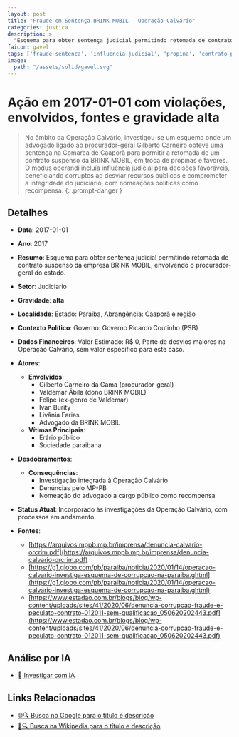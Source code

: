 ```yaml
---
layout: post
title: "Fraude em Sentença BRINK MOBIL - Operação Calvário"
categories: justica
description: > 
  "Esquema para obter sentença judicial permitindo retomada de contrato suspenso da empresa BRINK MOBIL, envolvendo o procurador-geral do estado."
faicon: gavel
tags: ['fraude-sentenca', 'influencia-judicial', 'propina', 'contrato-publico', 'organizacao-criminosa', 'gilberto-carneiro-da-gama-procurador-geral', 'valdemar-abila-dono-brink-mobil', 'felipe-ex-genro-de-valdemar', 'ivan-burity', 'livania-farias', 'advogado-da-brink-mobil', 'erario-publico', 'sociedade-paraibana', 'investigacao-integrada-a-operacao-calvario', 'denuncias-pelo-mp-pb', 'nomeacao-do-advogado-a-cargo-publico-como-recompensa', 'gravidade-alta', 'judiciario']
image:
  path: "/assets/solid/gavel.svg"
---
```


# Ação em 2017-01-01 com violações, envolvidos, fontes e gravidade alta

> No âmbito da Operação Calvário, investigou-se um esquema onde um advogado ligado ao procurador-geral Gilberto Carneiro obteve uma sentença na Comarca de Caaporã para permitir a retomada de um contrato suspenso da BRINK MOBIL, em troca de propinas e favores. O modus operandi incluía influência judicial para decisões favoráveis, beneficiando corruptos ao desviar recursos públicos e comprometer a integridade do judiciário, com nomeações políticas como recompensa.
{: .prompt-danger }

## Detalhes
- **Data**: 2017-01-01
- **Ano**: 2017
- **Resumo**: Esquema para obter sentença judicial permitindo retomada de contrato suspenso da empresa BRINK MOBIL, envolvendo o procurador-geral do estado.
- **Setor**: Judiciario
- **Gravidade**: **alta** <i class="fas gavel"></i>
- **Localidade**: Estado: Paraíba, Abrangência: Caaporã e região
- **Contexto Político**: Governo: Governo Ricardo Coutinho (PSB)
- **Dados Financeiros**: Valor Estimado: R$ 0, Parte de desvios maiores na Operação Calvário, sem valor específico para este caso.

- **Atores**:
  - **Envolvidos**:
    - Gilberto Carneiro da Gama (procurador-geral)
    - Valdemar Ábila (dono BRINK MOBIL)
    - Felipe (ex-genro de Valdemar)
    - Ivan Burity
    - Livânia Farias
    - Advogado da BRINK MOBIL
  - **Vítimas Principais**:
    - Erário público
    - Sociedade paraibana
- **Desdobramentos**:
  - **Consequências**:
    - Investigação integrada à Operação Calvário
    - Denúncias pelo MP-PB
    - Nomeação do advogado a cargo público como recompensa
- **Status Atual**: Incorporado às investigações da Operação Calvário, com processos em andamento.

- **Fontes**:
  - [https://arquivos.mppb.mp.br/imprensa/denuncia-calvario-orcrim.pdf](https://arquivos.mppb.mp.br/imprensa/denuncia-calvario-orcrim.pdf)
  - [https://g1.globo.com/pb/paraiba/noticia/2020/01/14/operacao-calvario-investiga-esquema-de-corrupcao-na-paraiba.ghtml](https://g1.globo.com/pb/paraiba/noticia/2020/01/14/operacao-calvario-investiga-esquema-de-corrupcao-na-paraiba.ghtml)
  - [https://www.estadao.com.br/blogs/blog/wp-content/uploads/sites/41/2020/06/denuncia-corrupcao-fraude-e-peculato-contrato-012011-sem-qualificacao_050620202443.pdf](https://www.estadao.com.br/blogs/blog/wp-content/uploads/sites/41/2020/06/denuncia-corrupcao-fraude-e-peculato-contrato-012011-sem-qualificacao_050620202443.pdf)

## Análise por IA
- [🤖 Investigar com IA](https://www.perplexity.ai/search?q=%20Fraude%20em%20Senten%C3%A7a%20BRINK%20MOBIL%20-%20Opera%C3%A7%C3%A3o%20Calv%C3%A1rio%20Esquema%20para%20obter%20senten%C3%A7a%20judicial%20permitindo%20retomada%20de%20contrato%20suspenso%20da%20empresa%20BRINK%20MOBIL%2C%20envolvendo%20o%20procurador-geral%20do%20estado.%20No%20%C3%A2mbito%20da%20Opera%C3%A7%C3%A3o%20Calv%C3%A1rio%2C%20investigou-se%20um%20esquema%20onde%20um%20advogado%20ligado%20ao%20procurador-geral%20Gilberto%20Carneiro%20obteve%20uma%20senten%C3%A7a%20na%20Comarca%20de%20Caapor%C3%A3%20para%20permitir%20a%20retomada%20de%20um%20contrato%20suspenso%20da%20BRINK%20MOBIL%2C%20em%20troca%20de%20propinas%20e%20favores.%20O%20modus%20operandi%20inclu%C3%ADa%20influ%C3%AAncia%20judicial%20para%20decis%C3%B5es%20favor%C3%A1veis%2C%20beneficiando%20corruptos%20ao%20desviar%20recursos%20p%C3%BAblicos%20e%20comprometer%20a%20integridade%20do%20judici%C3%A1rio%2C%20com%20nomea%C3%A7%C3%B5es%20pol%C3%ADticas%20como%20recompensa.%20fraude%20senten%C3%A7a%20influ%C3%AAncia%20judicial%20propina%20contrato%20p%C3%BAblico%20organiza%C3%A7%C3%A3o%20criminosa%202017%20gravidade%20alta%20setor%20Judiciario)

## Links Relacionados
- [🌐🔍 Busca no Google para o título e descrição](https://www.google.com/search?q=%20Fraude%20em%20Senten%C3%A7a%20BRINK%20MOBIL%20-%20Opera%C3%A7%C3%A3o%20Calv%C3%A1rio%20Esquema%20para%20obter%20senten%C3%A7a%20judicial%20permitindo%20retomada%20de%20contrato%20suspenso%20da%20empresa%20BRINK%20MOBIL%2C%20envolvendo%20o%20procurador-geral%20do%20estado.%20No%20%C3%A2mbito%20da%20Opera%C3%A7%C3%A3o%20Calv%C3%A1rio%2C%20investigou-se%20um%20esquema%20onde%20um%20advogado%20ligado%20ao%20procurador-geral%20Gilberto%20Carneiro%20obteve%20uma%20senten%C3%A7a%20na%20Comarca%20de%20Caapor%C3%A3%20para%20permitir%20a%20retomada%20de%20um%20contrato%20suspenso%20da%20BRINK%20MOBIL%2C%20em%20troca%20de%20propinas%20e%20favores.%20O%20modus%20operandi%20inclu%C3%ADa%20influ%C3%AAncia%20judicial%20para%20decis%C3%B5es%20favor%C3%A1veis%2C%20beneficiando%20corruptos%20ao%20desviar%20recursos%20p%C3%BAblicos%20e%20comprometer%20a%20integridade%20do%20judici%C3%A1rio%2C%20com%20nomea%C3%A7%C3%B5es%20pol%C3%ADticas%20como%20recompensa.%20fraude%20senten%C3%A7a%20influ%C3%AAncia%20judicial%20propina%20contrato%20p%C3%BAblico%20organiza%C3%A7%C3%A3o%20criminosa%202017%20gravidade%20alta%20setor%20Judiciario)
- [📖🔍 Busca na Wikipedia para o título e descrição](https://pt.wikipedia.org/w/index.php?search=%20Fraude%20em%20Senten%C3%A7a%20BRINK%20MOBIL%20-%20Opera%C3%A7%C3%A3o%20Calv%C3%A1rio%20Esquema%20para%20obter%20senten%C3%A7a%20judicial%20permitindo%20retomada%20de%20contrato%20suspenso%20da%20empresa%20BRINK%20MOBIL%2C%20envolvendo%20o%20procurador-geral%20do%20estado.%20No%20%C3%A2mbito%20da%20Opera%C3%A7%C3%A3o%20Calv%C3%A1rio%2C%20investigou-se%20um%20esquema%20onde%20um%20advogado%20ligado%20ao%20procurador-geral%20Gilberto%20Carneiro%20obteve%20uma%20senten%C3%A7a%20na%20Comarca%20de%20Caapor%C3%A3%20para%20permitir%20a%20retomada%20de%20um%20contrato%20suspenso%20da%20BRINK%20MOBIL%2C%20em%20troca%20de%20propinas%20e%20favores.%20O%20modus%20operandi%20inclu%C3%ADa%20influ%C3%AAncia%20judicial%20para%20decis%C3%B5es%20favor%C3%A1veis%2C%20beneficiando%20corruptos%20ao%20desviar%20recursos%20p%C3%BAblicos%20e%20comprometer%20a%20integridade%20do%20judici%C3%A1rio%2C%20com%20nomea%C3%A7%C3%B5es%20pol%C3%ADticas%20como%20recompensa.%20fraude%20senten%C3%A7a%20influ%C3%AAncia%20judicial%20propina%20contrato%20p%C3%BAblico%20organiza%C3%A7%C3%A3o%20criminosa%202017%20gravidade%20alta%20setor%20Judiciario)

